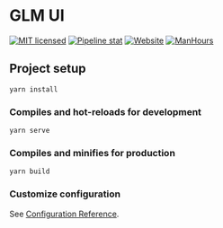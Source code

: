 # GLM UI

[![MIT licensed](https://img.shields.io/badge/license-MIT-blue.svg)](https://gitlab.aiursoft.cn/aiursoft/GLM-UI/-/blob/master/LICENSE)
[![Pipeline stat](https://gitlab.aiursoft.cn/aiursoft/GLM-UI/badges/master/pipeline.svg)](https://gitlab.aiursoft.cn/aiursoft/GLM-UI/-/pipelines)
[![Website](https://img.shields.io/website?url=https%3A%2F%2Fglm.aiursoft.cn)](https://glm.aiursoft.cn)
[![ManHours](https://manhours.aiursoft.cn/r/gitlab.aiursoft.cn/aiursoft/glm-ui.svg)](https://gitlab.aiursoft.cn/aiursoft/glm-ui/-/commits/master?ref_type=heads)

## Project setup

```
yarn install
```

### Compiles and hot-reloads for development

```
yarn serve
```

### Compiles and minifies for production

```
yarn build
```

### Customize configuration

See [Configuration Reference](https://cli.vuejs.org/config/).
